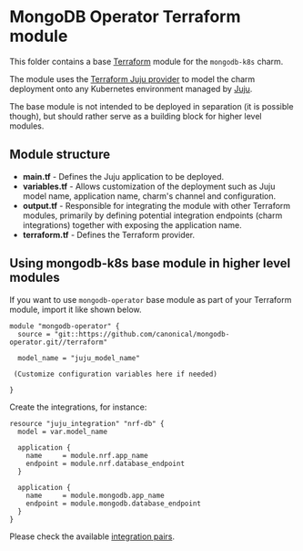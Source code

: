 # MongoDB Operator Terraform module

This folder contains a base [Terraform][Terraform] module for the `mongodb-k8s` charm.

The module uses the [Terraform Juju provider][Terraform Juju provider] to model the charm deployment onto any Kubernetes environment managed by [Juju][Juju].

The base module is not intended to be deployed in separation (it is possible though), but should rather serve as a building block for higher level modules.

## Module structure

- **main.tf** - Defines the Juju application to be deployed.
- **variables.tf** - Allows customization of the deployment such as Juju model name, application name, charm's channel and configuration.
- **output.tf** - Responsible for integrating the module with other Terraform modules, primarily by defining potential integration endpoints (charm integrations) together with exposing the application name.
- **terraform.tf** - Defines the Terraform provider.

## Using mongodb-k8s base module in higher level modules

If you want to use `mongodb-operator` base module as part of your Terraform module, import it like shown below.

```text
module "mongodb-operator" {
  source = "git::https://github.com/canonical/mongodb-operator.git//terraform"
  
  model_name = "juju_model_name"
  
 (Customize configuration variables here if needed)

}
```

Create the integrations, for instance:

```text
resource "juju_integration" "nrf-db" {
  model = var.model_name

  application {
    name     = module.nrf.app_name
    endpoint = module.nrf.database_endpoint
  }

  application {
    name     = module.mongodb.app_name
    endpoint = module.mongodb.database_endpoint
  }
}
```

Please check the available [integration pairs][integration pairs].

[Terraform]: https://www.terraform.io/
[Juju]: https://juju.is
[Terraform Juju provider]: https://registry.terraform.io/providers/juju/juju/latest
[integration pairs]: https://charmhub.io/mongodb-k8s/integrations?channel=6/stable
